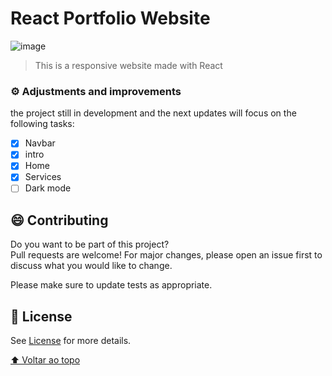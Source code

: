 # React Portfolio Website

![image](https://user-images.githubusercontent.com/95534704/176410453-bc902ffe-ba61-4319-a3d9-f46f3474152f.png)

> This is a responsive website made with React

### ⚙️ Adjustments and improvements

the project still in development and the next updates will focus on the following tasks:

- [x] Navbar
- [x] intro
- [x] Home
- [x] Services
- [ ] Dark mode

## 😄 Contributing <br>

Do you want to be part of this project? <br>
Pull requests are welcome! For major changes, please open an issue first to discuss what you would like to change.

Please make sure to update tests as appropriate.

## 📝 License

 See [License](LICENSE.md) for more details.

[⬆ Voltar ao topo](#nome-do-projeto)<br>
